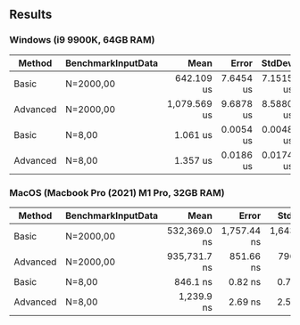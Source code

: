 ## Results
### Windows (i9 9900K, 64GB RAM)
| Method   | BenchmarkInputData |         Mean |     Error |    StdDev |    Gen0 |    Gen1 |    Gen2 | Allocated |
|----------|--------------------|-------------:|----------:|----------:|--------:|--------:|--------:|----------:|
| Basic    | N=2000,00          |   642.109 us | 7.6454 us | 7.1515 us | 41.0156 | 41.0156 | 41.0156 |  322710 B |
| Advanced | N=2000,00          | 1,079.569 us | 9.6878 us | 8.5880 us | 17.5781 |  3.9063 |       - |  154329 B |
| Basic    | N=8,00             |     1.061 us | 0.0054 us | 0.0048 us |  0.0992 |       - |       - |     840 B |
| Advanced | N=8,00             |     1.357 us | 0.0186 us | 0.0174 us |  0.0381 |       - |       - |     320 B |

### MacOS (Macbook Pro (2021) M1 Pro, 32GB RAM)
| Method   | BenchmarkInputData |         Mean |       Error |      StdDev |     Gen0 |     Gen1 |    Gen2 | Allocated |
|----------|--------------------|-------------:|------------:|------------:|---------:|---------:|--------:|----------:|
| Basic    | N=2000,00          | 532,369.0 ns | 1,757.44 ns | 1,643.91 ns | 200.1953 | 200.1953 | 34.1797 |  374002 B |
| Advanced | N=2000,00          | 935,731.7 ns |   851.66 ns |   796.64 ns |  32.2266 |   0.9766 |       - |  205601 B |
| Basic    | N=8,00             |     846.1 ns |     0.82 ns |     0.73 ns |   0.1640 |   0.0010 |       - |    1032 B |
| Advanced | N=8,00             |   1,239.9 ns |     2.69 ns |     2.51 ns |   0.0801 |   0.0019 |       - |     512 B |


